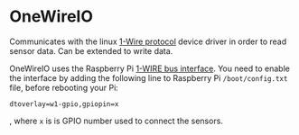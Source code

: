 # OneWireIO
Communicates with the linux [1-Wire protocol](https://en.wikipedia.org/wiki/1-Wire) device driver in order to read sensor data. Can be extended to write data.

OneWireIO uses the Raspberry Pi [1-WIRE bus interface](https://pinout.xyz/pinout/1_wire#). You need to enable the interface by adding the following line to Raspberry Pi `/boot/config.txt` file, before rebooting your Pi: 

`dtoverlay=w1-gpio,gpiopin=x`

, where `x` is is GPIO number used to connect the sensors.